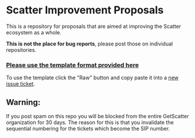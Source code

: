 # Scatter Improvement Proposals

This is a repository for proposals that are aimed at improving the Scatter ecosystem as a whole. 

**This is not the place for bug reports**, please post those on individual repositories.


### [Please use the template format provided here](https://github.com/GetScatter/SIPs/blob/master/SIP-Template.md)
To use the template click the "Raw" button and copy paste it into a [new issue ticket](https://github.com/GetScatter/SIPs/issues/new).


## Warning:
If you post spam on this repo you will be blocked from the entire GetScatter organization for 30 days. 
The reason for this is that you invalidate the sequential numbering for the tickets which become the SIP number.
